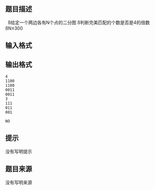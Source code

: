 


## 题目描述
  
ß给定一个两边各有N个点的二分图 
ß判断完美匹配的个数是否是4的倍数 
ßN≤300
## 输入格式
## 输出格式

```input12//多组数据，这个值不超过100
4
1100
1100
0011
0011
3
111
011
001

```

```output1YES
NO
```

## 提示
没有写明提示
## 题目来源
没有写明来源


